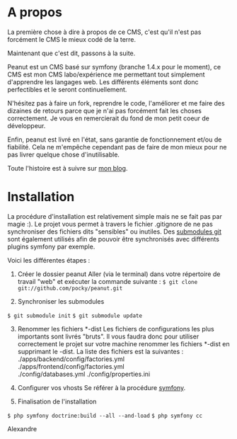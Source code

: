 # A propos #

La première chose à dire à propos de ce CMS, c'est qu'il n'est pas forcément le CMS le mieux codé de la terre.

Maintenant que c'est dit, passons à la suite.

Peanut est un CMS basé sur symfony (branche 1.4.x pour le moment), ce CMS est mon CMS labo/expérience me permettant tout simplement d'apprendre les langages web. Les différents éléments sont donc perfectibles et le seront continuellement.

N'hésitez pas à faire un fork, reprendre le code, l'améliorer et me faire des dizaines de retours parce que je n'ai pas forcément fait les choses correctement. Je vous en remercierait du fond de mon petit coeur de développeur.

Enfin, peanut est livré en l'état, sans garantie de fonctionnement et/ou de fiabilité. Cela ne m'empêche cependant pas de faire de mon mieux pour ne pas livrer quelque chose d'inutilisable.

Toute l'histoire est à suivre sur [mon blog](http://dev.pockyworld.com).


# Installation #

La procédure d'installation est relativement simple mais ne se fait pas par magie :). Le projet vous permet à travers le fichier .gitignore de ne pas synchroniser des fichiers dits "sensibles" ou inutiles. Des [submodules git](http://book.git-scm.com/5_submodules.html) sont également utilisés afin de pouvoir être synchronisés avec différents plugins symfony par exemple.

Voici les différentes étapes :

1. Créer le dossier peanut
Aller (via le terminal) dans votre répertoire de travail "web" et exécuter la commande suivante : 
`$ git clone git://github.com/pocky/peanut.git`

2. Synchroniser les submodules

`$ git submodule init` 
`$ git submodule update`

3. Renommer les fichiers *-dist
Les fichiers de configurations les plus importants sont livrés "bruts". Il vous faudra donc pour utiliser correctement le projet sur votre machine renommer les fichiers *-dist en supprimant le -dist. La liste des fichiers est la suivantes : 
  ./apps/backend/config/factories.yml 
  ./apps/frontend/config/factories.yml  
  ./config/databases.yml 
  ./config/properties.ini  
 
4. Configurer vos vhosts
Se référer à la procédure [symfony](http://www.symfony-project.org/jobeet/1_4/Doctrine/fr/01#chapter_01_configuration_du_serveur_web_la_methode_securisee).

5. Finalisation de l'installation

  `$ php symfony doctrine:build --all --and-load` 
  `$ php symfony cc`


Alexandre
